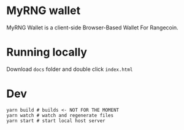 # MyRNG wallet
MyRNG Wallet is a client-side Browser-Based Wallet For Rangecoin.


# Running locally
Download `docs` folder and double click `index.html`


# Dev
```shell
yarn build # builds <- NOT FOR THE MOMENT
yarn watch # watch and regenerate files
yarn start # start local host server
```
